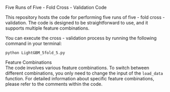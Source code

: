Five Runs of Five - Fold Cross - Validation Code  

This repository hosts the code for performing five runs of five - fold cross - validation. The code is designed to be straightforward to use, and it supports multiple feature combinations.
  
You can execute the cross - validation process by running the following command in your terminal:

    python LightGBM_5fold_5.py  

Feature Combinations  
The code involves various feature combinations. To switch between different combinations, you only need to change the input of the `load_data` function. For detailed information about specific feature combinations, please refer to the comments within the code.